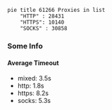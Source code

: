 
```mermaid
pie title 61266 Proxies in list
    "HTTP" : 28431
    "HTTPS": 10140
    "SOCKS" : 30858
```

### Some Info
#### Average Timeout

- mixed: 3.5s
- http: 1.8s
- https: 8.2s
- socks: 5.3s